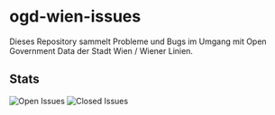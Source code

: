 # ogd-wien-issues

Dieses Repository sammelt Probleme und Bugs im Umgang mit Open Government Data der Stadt Wien / Wiener Linien.

## Stats

<img src="https://img.shields.io/github/issues/botic/ogd-wien-issues.svg" alt="Open Issues" title="">
<img src="https://img.shields.io/github/issues-closed/botic/ogd-wien-issues.svg" alt="Closed Issues" title="">

